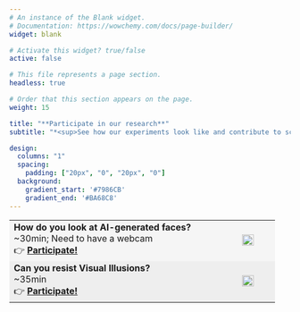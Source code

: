 ```yaml
---
# An instance of the Blank widget.
# Documentation: https://wowchemy.com/docs/page-builder/
widget: blank

# Activate this widget? true/false
active: false

# This file represents a page section.
headless: true

# Order that this section appears on the page.
weight: 15

title: "**Participate in our research**"
subtitle: "*<sup>See how our experiments look like and contribute to science</sup>*"

design:
  columns: "1"
  spacing:
    padding: ["20px", "0", "20px", "0"]
  background:
    gradient_start: '#7986CB'
    gradient_end: '#BA68C8'
---
```





<table style="width:100%; border-collapse: collapse;" class="custom-table">
    <tr style="background-color: #F5F5F5;">
        <td style="width: 70%;">
            <b>How do  you look at AI-generated faces?</b><br>
            ~30min; Need to have a webcam<br>👉
            <a href="https://realitybending.github.io/FakeFace2/experiment/index?exp=website"><b>Participate!</b></a>
        </td>
        <td style="width: 30%;">
            <a href="https://realitybending.github.io/FakeFace2/experiment/index?exp=website">
                <img src="img/FakeFace.jpg" align="right" width="40%"/>
            </a>
        </td>
    </tr>
    <!-- <tr style="background-color: #F5F5F5;">
        <td style="width: 70%;">
            <b>Are you aroused by AI-generated erotic content?</b><br>
            ~20min; > 18 years old<br>👉
            <a href="https://realitybending.github.io/FictionEro/experiment/english?exp=website&lang=en"><b>Participate!</b></a>
        </td>
        <td style="width: 30%;">
            <a href="https://realitybending.github.io/FictionEro/experiment/english?exp=website&lang=en">
                <img src="img/FictionEro.webp" align="right" width="40%"/>
            </a>
        </td>
    </tr> -->
    <tr style="background-color: #EEEEEE;">
        <td style="width: 70%;">
            <b>Can you resist Visual Illusions?</b><br>
            ~35min<br>👉
            <a href="https://realitybending.github.io/IllusionGameSuggestibility/experiment/index?exp=website"><b>Participate!</b></a>
        </td>
        <td style="width: 30%;">
            <a href="https://realitybending.github.io/IllusionGameSuggestibility/experiment/index?exp=website">
                <img src="img/IllusionGame.png" align="right" width="40%"/>
            </a>
        </td>
    </tr>
</table>
